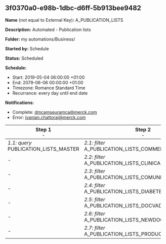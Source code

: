 ## 3f0370a0-e98b-1dbc-d6ff-5b913bee9482

**Name** (not equal to External Key)**:** A_PUBLICATION_LISTS

**Description:** Automated - Publication lists

**Folder:** my automations/Business/

**Started by:** Schedule

**Status:** Scheduled

**Schedule:**

* Start: 2019-05-04 06:00:00 +01:00
* End: 2079-06-06 00:00:00 +01:00
* Timezone: Romance Standard Time
* Recurrance: every day until end date

**Notifications:**

* Complete: dmcamseuramca@merck.com
* Error: ivanjan.chattoraj@merck.com

| Step 1<br>_<small>-</small>_ | Step 2<br>_<small>-</small>_ |
| --- | --- |
| _1.1: query_<br>PUBLICATION_LISTS_MASTER | _2.1: filter_<br>A_PUBLICATION_LISTS_COMMERCIAL |
| - | _2.2: filter_<br>A_PUBLICATION_LISTS_CLINICAL_FOCUS |
| - | _2.3: filter_<br>A_PUBLICATION_LISTS_COMUNITI |
| - | _2.4: filter_<br>A_PUBLICATION_LISTS_DIABETES_LIPIDES |
| - | _2.5: filter_<br>A_PUBLICATION_LISTS_DOCVADIS |
| - | _2.6: filter_<br>A_PUBLICATION_LISTS_NEWDOC |
| - | _2.7: filter_<br>A_PUBLICATION_LISTS_PRODUCT_INFORMATION |
